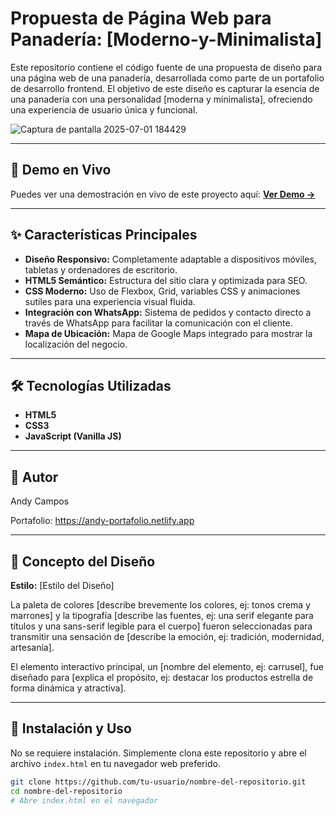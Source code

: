 # Propuesta de Página Web para Panadería: [Moderno-y-Minimalista]

Este repositorio contiene el código fuente de una propuesta de diseño para una página web de una panadería, desarrollada como parte de un portafolio de desarrollo frontend. El objetivo de este diseño es capturar la esencia de una panadería con una personalidad [moderna y minimalista], ofreciendo una experiencia de usuario única y funcional.

![Captura de pantalla 2025-07-01 184429](https://github.com/user-attachments/assets/e9e9ea75-ac1f-4565-90a3-91078983cf73)


---

## 🚀 Demo en Vivo

Puedes ver una demostración en vivo de este proyecto aquí:
**[Ver Demo →](URL_DE_LA_DEMO_EN_VIVO)**

---

## ✨ Características Principales

*   **Diseño Responsivo:** Completamente adaptable a dispositivos móviles, tabletas y ordenadores de escritorio.
*   **HTML5 Semántico:** Estructura del sitio clara y optimizada para SEO.
*   **CSS Moderno:** Uso de Flexbox, Grid, variables CSS y animaciones sutiles para una experiencia visual fluida.
*   **Integración con WhatsApp:** Sistema de pedidos y contacto directo a través de WhatsApp para facilitar la comunicación con el cliente.
*   **Mapa de Ubicación:** Mapa de Google Maps integrado para mostrar la localización del negocio.

---

## 🛠️ Tecnologías Utilizadas

*   **HTML5**
*   **CSS3**
*   **JavaScript (Vanilla JS)**

---

## 👤 Autor
Andy Campos

Portafolio: https://andy-portafolio.netlify.app

---

## 🎨 Concepto del Diseño

**Estilo:** [Estilo del Diseño]

La paleta de colores [describe brevemente los colores, ej: tonos crema y marrones] y la tipografía [describe las fuentes, ej: una serif elegante para títulos y una sans-serif legible para el cuerpo] fueron seleccionadas para transmitir una sensación de [describe la emoción, ej: tradición, modernidad, artesanía].

El elemento interactivo principal, un [nombre del elemento, ej: carrusel], fue diseñado para [explica el propósito, ej: destacar los productos estrella de forma dinámica y atractiva].

---

## 🔧 Instalación y Uso

No se requiere instalación. Simplemente clona este repositorio y abre el archivo `index.html` en tu navegador web preferido.

```bash
git clone https://github.com/tu-usuario/nombre-del-repositorio.git
cd nombre-del-repositorio
# Abre index.html en el navegador
